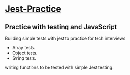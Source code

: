 <h1> <ins> Jest-Practice </ins> </h1>

<h2> <ins> Practice with testing and JavaScript </ins> </h2>

<p> Building simple tests with jest to practice for tech interviews </p>

<ul>
  <li>Array tests.</li>
  <li> Object tests.</li>
  <li> String tests.</li>
</ul>

<p> writing functions to be tested with simple Jest testing. </p>
